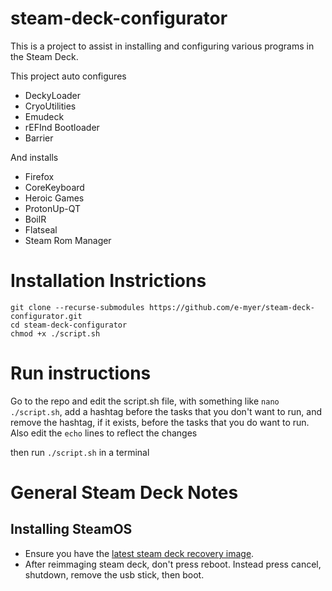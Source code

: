# steam-deck-configurator

This is a project to assist in installing and configuring various programs in the Steam Deck.

This project auto configures

- DeckyLoader
- CryoUtilities
- Emudeck
- rEFInd Bootloader
- Barrier

And installs

- Firefox
- CoreKeyboard
- Heroic Games
- ProtonUp-QT
- BoilR
- Flatseal
- Steam Rom Manager

# Installation Instrictions
```
git clone --recurse-submodules https://github.com/e-myer/steam-deck-configurator.git
cd steam-deck-configurator
chmod +x ./script.sh
```

# Run instructions
Go to the repo and edit the script.sh file, with something like `nano ./script.sh`, add a hashtag before the tasks that you don't want to run, and remove the hashtag, if it exists, before the tasks that you do want to run. Also edit the `echo` lines to reflect the changes

then run `./script.sh` in a terminal

# General Steam Deck Notes

## Installing SteamOS

- Ensure you have the [latest steam deck recovery image](https://help.steampowered.com/en/faqs/view/1B71-EDF2-EB6D-2BB3).
- After reimmaging steam deck, don't press reboot. Instead press cancel, shutdown, remove the usb stick, then boot.
